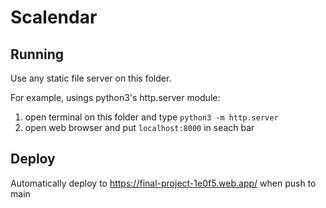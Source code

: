 # Scalendar
## Running
Use any static file server on this folder.

For example, usings python3's http.server module: 
1. open terminal on this folder and type `python3 -m http.server` 
2. open web browser and put `localhost:8000` in seach bar

## Deploy
Automatically deploy to https://final-project-1e0f5.web.app/ when push to main